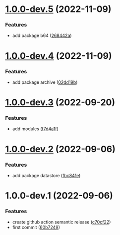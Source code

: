 # [1.0.0-dev.5](https://github.com/jaak-ai/jaak-dabos/compare/v1.0.0-dev.4...v1.0.0-dev.5) (2022-11-09)


### Features

* add package b64 ([268442a](https://github.com/jaak-ai/jaak-dabos/commit/268442a03dd699af85ea0bef61346c873675f089))

# [1.0.0-dev.4](https://github.com/jaak-ai/jaak-dabos/compare/v1.0.0-dev.3...v1.0.0-dev.4) (2022-11-09)


### Features

* add package archive ([02dd19b](https://github.com/jaak-ai/jaak-dabos/commit/02dd19bf1279eba2bdf2145015046ec0abbb1928))

# [1.0.0-dev.3](https://github.com/jaak-ai/jaak-dabos/compare/v1.0.0-dev.2...v1.0.0-dev.3) (2022-09-20)


### Features

* add modules ([f7d4a1f](https://github.com/jaak-ai/jaak-dabos/commit/f7d4a1f5441ebaa9caa445b10746e844bf41cb98))

# [1.0.0-dev.2](https://github.com/jaak-ai/jaak-dabos/compare/v1.0.0-dev.1...v1.0.0-dev.2) (2022-09-06)


### Features

* add package datastore ([fbc841e](https://github.com/jaak-ai/jaak-dabos/commit/fbc841e27bd9f30d73e847fac8126124f546bef7))

# 1.0.0-dev.1 (2022-09-06)


### Features

* create github action semantic release ([c70cf22](https://github.com/jaak-ai/jaak-dabos/commit/c70cf225c47eba1731a3913a83b451fa7e712887))
* first commit ([60b7249](https://github.com/jaak-ai/jaak-dabos/commit/60b72499f9dd84ae15aa23ec7257be8f627893a2))
